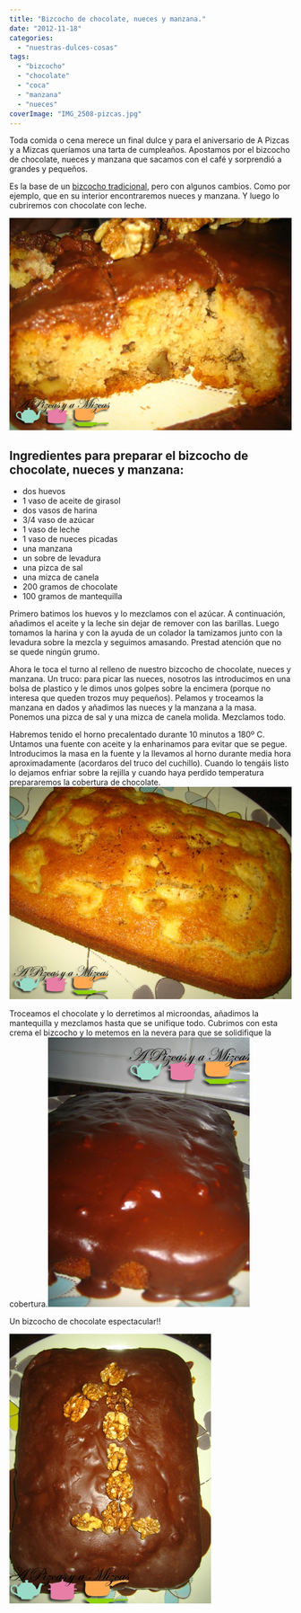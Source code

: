 ```yaml
---
title: "Bizcocho de chocolate, nueces y manzana."
date: "2012-11-18"
categories:
  - "nuestras-dulces-cosas"
tags:
  - "bizcocho"
  - "chocolate"
  - "coca"
  - "manzana"
  - "nueces"
coverImage: "IMG_2508-pizcas.jpg"
---
```


Toda comida o cena merece un final dulce y para el aniversario de A Pizcas y a Mizcas queríamos una tarta de cumpleaños. Apostamos por el bizcocho de chocolate, nueces y manzana que sacamos con el café y sorprendió a grandes y pequeños.

Es la base de un [bizcocho tradicional](/bizcocho-de-yogur-con-limon-y-mandarina/), pero con algunos cambios. Como por ejemplo, que en su interior encontraremos nueces y manzana. Y luego lo cubriremos con chocolate con leche.

![Bizcocho de chocolate](images/IMG_2508-pizcas.jpg "IMG_2508 (pizcas)")

## Ingredientes para preparar el bizcocho de chocolate, nueces y manzana:

- dos huevos
- 1 vaso de aceite de girasol
- dos vasos de harina
- 3/4 vaso de azúcar
- 1 vaso de leche
- 1 vaso de nueces picadas
- una manzana
- un sobre de levadura
- una pizca de sal
- una mizca de canela
- 200 gramos de chocolate
- 100 gramos de mantequilla

Primero batimos los huevos y lo mezclamos con el azúcar. A continuación, añadimos el aceite y la leche sin dejar de remover con las barillas. Luego tomamos la harina y con la ayuda de un colador la tamizamos junto con la levadura sobre la mezcla y seguimos amasando. Prestad atención que no se quede ningún grumo.

Ahora le toca el turno al relleno de nuestro bizcocho de chocolate, nueces y manzana. Un truco: para picar las nueces, nosotros las introducimos en una bolsa de plastico y le dimos unos golpes sobre la encimera (porque no interesa que queden trozos muy pequeños). Pelamos y troceamos la manzana en dados y añadimos las nueces y la manzana a la masa. Ponemos una pizca de sal y una mizca de canela molida. Mezclamos todo.

Habremos tenido el horno precalentado durante 10 minutos a 180º C. Untamos una fuente con aceite y la enharinamos para evitar que se pegue. Introducimos la masa en la fuente y la llevamos al horno durante media hora aproximadamente (acordaros del truco del cuchillo). Cuando lo tengáis listo lo dejamos enfriar sobre la rejilla y cuando haya perdido temperatura prepararemos la cobertura de chocolate.![esto pronto será un bizcocho de chocolate](images/IMG_2421-pizcas.jpg "bizcocho de chocolate (pizcas)")

Troceamos el chocolate y lo derretimos al microondas, añadimos la mantequilla y mezclamos hasta que se unifique todo. Cubrimos con esta crema el bizcocho y lo metemos en la nevera para que se solidifique la cobertura.![bizcocho de chocolate casi listo](images/IMG_2426-pizcas.jpg "bizcocho de chocolate (pizcas)")

Un bizcocho de chocolate espectacular!!

![bizcocho de chocolate listo](images/IMG_2504-pizcas.jpg "bizcocho de chocolate (pizcas)")
